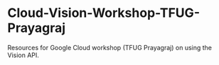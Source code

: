 # Cloud-Vision-Workshop-TFUG-Prayagraj
Resources for Google Cloud workshop (TFUG Prayagraj) on using the Vision API.

